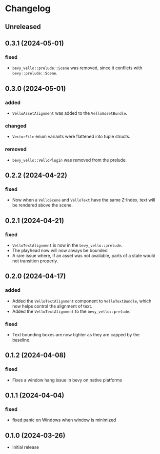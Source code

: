 # Changelog

<!-- Instructions

This changelog follows the patterns described here: <https://keepachangelog.com/en/1.0.0/>.

Subheadings to categorize changes are `added, changed, deprecated, removed, fixed, security`.

-->

## Unreleased

## 0.3.1 (2024-05-01)

### fixed

- `bevy_vello::prelude::Scene` was removed, since it conflicts with `bevy::prelude::Scene`.

## 0.3.0 (2024-05-01)

### added

- `VelloAssetAlignment` was added to the `VelloAssetBundle`.

### changed

- `VectorFile` enum variants were flattened into tuple structs.

### removed

- `bevy_vello::VelloPlugin` was removed from the prelude.

## 0.2.2 (2024-04-22)

### fixed

- Now when a `VelloScene` and `VelloText` have the same Z-Index, text will be rendered above the scene.

## 0.2.1 (2024-04-21)

### fixed

- `VelloTextAlignment` is now in the `bevy_vello::prelude`.
- The playhead now will now always be bounded
- A rare issue where, if an asset was not available, parts of a state would not transition properly.

## 0.2.0 (2024-04-17)

### added

- Added the `VelloTextAlignment` component to `VelloTextBundle`, which now helps control the alignment of text.
- Added the `VelloTextAlignment` to the `bevy_vello::prelude`.

### fixed

- Text bounding boxes are now tighter as they are capped by the baseline.

## 0.1.2 (2024-04-08)

### fixed

- Fixes a window hang issue in bevy on native platforms

## 0.1.1 (2024-04-04)

### fixed

- fixed panic on Windows when window is minimized

## 0.1.0 (2024-03-26)

- Initial release
